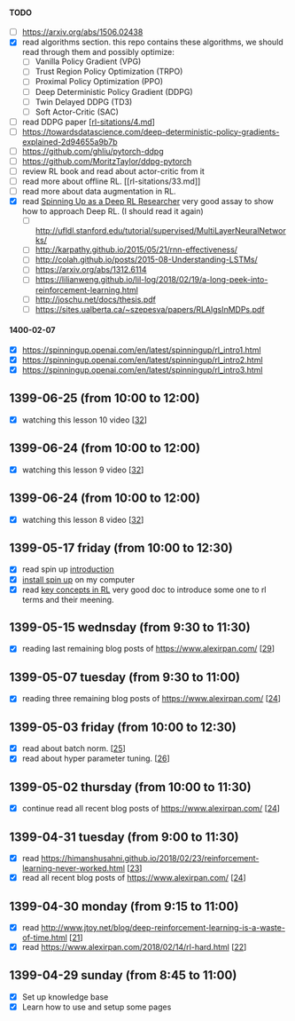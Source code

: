 #### TODO
- [ ] https://arxiv.org/abs/1506.02438
- [x] read algorithms section. this repo contains these algorithms, we should read through them and possibly optimize:
  * [ ] Vanilla Policy Gradient (VPG) 
  * [ ] Trust Region Policy Optimization (TRPO)
  * [ ] Proximal Policy Optimization (PPO)
  * [ ] Deep Deterministic Policy Gradient (DDPG)
  * [ ] Twin Delayed DDPG (TD3)
  * [ ] Soft Actor-Critic (SAC)
- [ ] read DDPG paper [[rl-sitations/4.md]]
- [ ] https://towardsdatascience.com/deep-deterministic-policy-gradients-explained-2d94655a9b7b
- [ ] https://github.com/ghliu/pytorch-ddpg
- [ ] https://github.com/MoritzTaylor/ddpg-pytorch
- [ ] review RL book and read about actor-critic from it
- [ ] read more about offline RL. [[rl-sitations/33.md]]
- [ ] read more about data augmentation in RL.
- [x] read [Spinning Up as a Deep RL Researcher](https://spinningup.openai.com/en/latest/spinningup/spinningup.html) very good assay to show how to approach Deep RL. (I should read it again)
  * [ ] http://ufldl.stanford.edu/tutorial/supervised/MultiLayerNeuralNetworks/
  * [ ] http://karpathy.github.io/2015/05/21/rnn-effectiveness/
  * [ ] http://colah.github.io/posts/2015-08-Understanding-LSTMs/
  * [ ] https://arxiv.org/abs/1312.6114
  * [ ] https://lilianweng.github.io/lil-log/2018/02/19/a-long-peek-into-reinforcement-learning.html
  * [ ] http://joschu.net/docs/thesis.pdf
  * [ ] https://sites.ualberta.ca/~szepesva/papers/RLAlgsInMDPs.pdf

#### 1400-02-07
- [x] https://spinningup.openai.com/en/latest/spinningup/rl_intro1.html
- [x] https://spinningup.openai.com/en/latest/spinningup/rl_intro2.html
- [x] https://spinningup.openai.com/en/latest/spinningup/rl_intro3.html

## 1399-06-25 (from 10:00 to 12:00)
- [x] watching this lesson 10 video [[32]]

## 1399-06-24 (from 10:00 to 12:00)
- [x] watching this lesson 9 video [[32]]

## 1399-06-24 (from 10:00 to 12:00)
- [x] watching this lesson 8 video [[32]]

## 1399-05-17 friday (from 10:00 to 12:30)
- [x] read spin up [introduction](https://spinningup.openai.com/en/latest/user/introduction.html)
- [x] [install spin up](https://spinningup.openai.com/en/latest/user/installation.html) on my computer
- [x] read [key concepts in RL](https://spinningup.openai.com/en/latest/spinningup/rl_intro.html) very good doc to introduce some one to rl terms and their meening.

## 1399-05-15 wednsday (from 9:30 to 11:30)
- [x] reading last remaining blog posts of https://www.alexirpan.com/ [[29]]

## 1399-05-07 tuesday (from 9:30 to 11:00)
- [x] reading three remaining blog posts of https://www.alexirpan.com/ [[24]]

## 1399-05-03 friday (from 10:00 to 12:30)
- [x] read about batch norm. [[25]]
- [x] read about hyper parameter tuning. [[26]]

## 1399-05-02 thursday (from 10:00 to 11:30)
- [x] continue read all recent blog posts of https://www.alexirpan.com/ [[24]]

## 1399-04-31 tuesday (from 9:00 to 11:30)
- [x] read https://himanshusahni.github.io/2018/02/23/reinforcement-learning-never-worked.html [[23]]
- [x] read all recent blog posts of https://www.alexirpan.com/ [[24]]

## 1399-04-30 monday (from 9:15 to 11:00)
- [x] read http://www.jtoy.net/blog/deep-reinforcement-learning-is-a-waste-of-time.html [[21]]
- [x] read https://www.alexirpan.com/2018/02/14/rl-hard.html [[22]]

## 1399-04-29 sunday (from 8:45 to 11:00)
- [x] Set up knowledge base
- [x] Learn how to use and setup some pages

[//begin]: # "Autogenerated link references for markdown compatibility"
[rl-sitations/4.md]: rl-sitations/4 "CONTINUOUS CONTROL WITH DEEP REINFORCEMENT LEARNING"
[32]: rl-sitations/32 "32"
[29]: rl-sitations/29 "29"
[24]: rl-sitations/24 "All blog posts of "
[25]: rl-sitations/25 "25"
[26]: rl-sitations/26 "26"
[23]: rl-sitations/23 "Reinforcement Learning never worked, and 'deep' only helped a bit"
[21]: rl-sitations/21 "Deep Reinforcement Learning is a waste of time"
[22]: rl-sitations/22 "Deep Reinforcement Learning Doesn't Work Yet"
[//end]: # "Autogenerated link references"